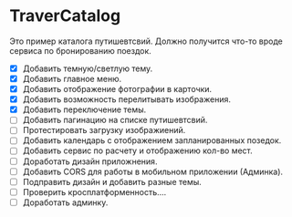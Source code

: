 # TraverCatalog

Это пример каталога путишевтсвий. Должно получится что-то вроде сервиса по бронированию поездок.
- [x] Добавить темную/светлую тему.
- [x] Добавить главное меню.
- [x] Добавить отображение фотографии в карточки.
- [x] Добавить возможность перелитывать изображения.
- [x] Добавить переключение темы.
- [ ] Добавить пагинацию на списке путишевтсвий.
- [ ] Протестировать загрузку изображиений. 
- [ ] Добавить календарь с отображением запланированных позедок.
- [ ] Добавить сервис по расчету и отображению кол-во мест.
- [ ] Доработать дизайн приложнения.
- [ ] Добавить CORS для работы в мобильном приложении (Админка).
- [ ] Подправить дизайн и добавить разные темы.
- [ ] Проверить кросплатформенность....
- [ ] Доработать админку.
